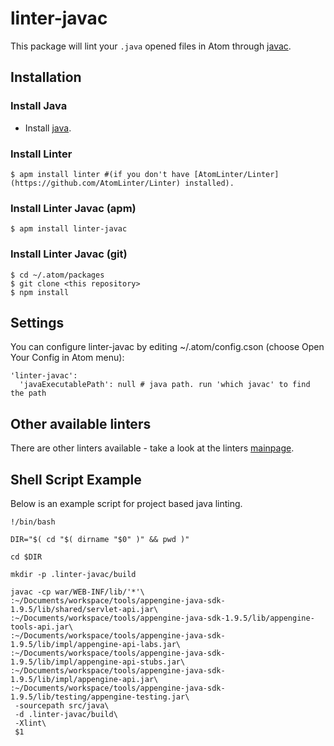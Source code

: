 # linter-javac

This package will lint your `.java` opened files in Atom through [javac](http://docs.oracle.com/javase/7/docs/technotes/tools/windows/javac.html).

## Installation

### Install Java
* Install [java](http://www.java.com/).

### Install Linter
    $ apm install linter #(if you don't have [AtomLinter/Linter](https://github.com/AtomLinter/Linter) installed).
 
### Install Linter Javac (apm)

    $ apm install linter-javac

### Install Linter Javac (git)
    $ cd ~/.atom/packages
    $ git clone <this repository>
    $ npm install
    
## Settings
You can configure linter-javac by editing ~/.atom/config.cson (choose Open Your Config in Atom menu):

    'linter-javac':
      'javaExecutablePath': null # java path. run 'which javac' to find the path

## Other available linters
There are other linters available - take a look at the linters [mainpage](https://github.com/AtomLinter/Linter).

## Shell Script Example
Below is an example script for project based java linting.

    !/bin/bash

    DIR="$( cd "$( dirname "$0" )" && pwd )"

    cd $DIR

    mkdir -p .linter-javac/build

    javac -cp war/WEB-INF/lib/'*'\
    :~/Documents/workspace/tools/appengine-java-sdk-1.9.5/lib/shared/servlet-api.jar\
    :~/Documents/workspace/tools/appengine-java-sdk-1.9.5/lib/appengine-tools-api.jar\
    :~/Documents/workspace/tools/appengine-java-sdk-1.9.5/lib/impl/appengine-api-labs.jar\
    :~/Documents/workspace/tools/appengine-java-sdk-1.9.5/lib/impl/appengine-api-stubs.jar\
    :~/Documents/workspace/tools/appengine-java-sdk-1.9.5/lib/impl/appengine-api.jar\
    :~/Documents/workspace/tools/appengine-java-sdk-1.9.5/lib/testing/appengine-testing.jar\
     -sourcepath src/java\
     -d .linter-javac/build\
     -Xlint\
     $1
